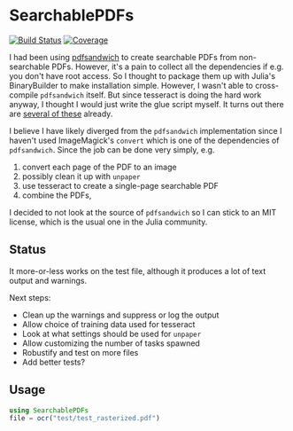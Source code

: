 # SearchablePDFs

[![Build Status](https://github.com/ericphanson/SearchablePDFs.jl/workflows/CI/badge.svg)](https://github.com/ericphanson/SearchablePDFs.jl/actions)
[![Coverage](https://codecov.io/gh/ericphanson/SearchablePDFs.jl/branch/master/graph/badge.svg)](https://codecov.io/gh/ericphanson/SearchablePDFs.jl)

I had been using  [pdfsandwich](http://www.tobias-elze.de/pdfsandwich/) to
create searchable PDFs from non-searchable PDFs. However, it's a pain to collect
all the dependencies if e.g. you don't have root access. So I thought to package
them up with Julia's BinaryBuilder to make installation simple. However, I
wasn't able to cross-compile `pdfsandwich` itself. But since tesseract is doing
the hard work anyway, I thought I would just write the glue script myself. It
turns out there are [several of
these](https://github.com/tesseract-ocr/tessdoc/blob/master/User-Projects-%E2%80%93-3rdParty.md#a-pdf-to-searchable-pdf-tools)
already.

I believe I have likely diverged from the `pdfsandwich` implementation since I
haven't used ImageMagick's `convert` which is one of the dependencies of
`pdfsandwich`. Since the job can be done very simply, e.g.

  1. convert each page of the PDF to an image
  2. possibly clean it up with `unpaper`
  3. use tesseract to create a single-page searchable PDF
  4. combine the PDFs,

I decided to not look at the source of `pdfsandwich` so I can stick to an MIT
license, which is the usual one in the Julia community.

## Status

It more-or-less works on the test file, although it produces a lot of text
output and warnings.

Next steps:

* Clean up the warnings and suppress or log the output
* Allow choice of training data used for tesseract
* Look at what settings should be used for `unpaper`
* Allow customizing the number of tasks spawned
* Robustify and test on more files
* Add better tests?

## Usage

```julia
using SearchablePDFs
file = ocr("test/test_rasterized.pdf")
```
